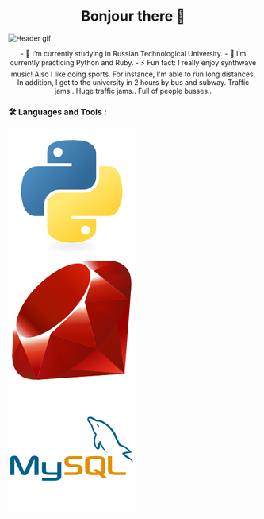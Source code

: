 <h1 style="text-align: center">Bonjour there 👋</h1>

![Header gif](images/cyber_gif.gif "Header gif")
<div style="text-align: center">
- 🔭 I’m currently studying in Russian Technological University.
- 🌱 I’m currently practicing Python and Ruby.
- ⚡ Fun fact: I really enjoy synthwave music! Also I like doing sports. For instance, I'm able to run long distances. In
  addition, I get to the university in 2 hours by bus and subway. Traffic jams.. Huge traffic jams.. Full of people
  busses..
</div>

### :hammer_and_wrench: Languages and Tools :

![Python](https://github.com/devicons/devicon/blob/master/icons/python/python-original.svg "Python logo")
![Ruby](https://github.com/devicons/devicon/blob/master/icons/ruby/ruby-original.svg "Ruby logo")
![MySQL](https://github.com/devicons/devicon/blob/master/icons/mysql/mysql-original-wordmark.svg "MySQL logo")
